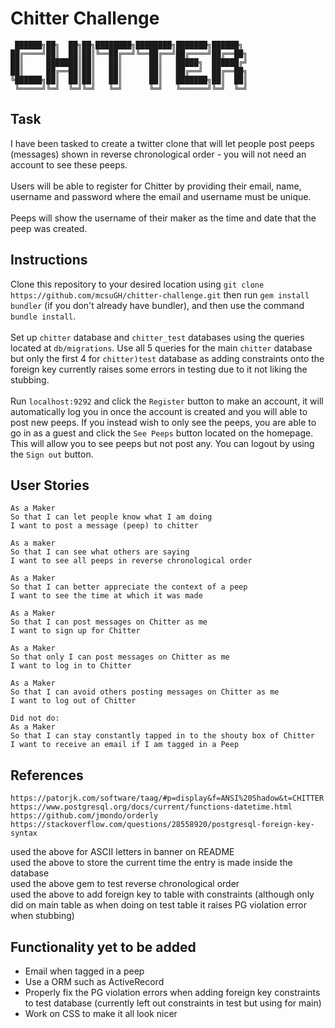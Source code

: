 # Chitter Challenge

```
 ██████╗██╗  ██╗██╗████████╗████████╗███████╗██████╗ 
██╔════╝██║  ██║██║╚══██╔══╝╚══██╔══╝██╔════╝██╔══██╗
██║     ███████║██║   ██║      ██║   █████╗  ██████╔╝
██║     ██╔══██║██║   ██║      ██║   ██╔══╝  ██╔══██╗
╚██████╗██║  ██║██║   ██║      ██║   ███████╗██║  ██║
 ╚═════╝╚═╝  ╚═╝╚═╝   ╚═╝      ╚═╝   ╚══════╝╚═╝  ╚═╝

```

## Task

I have been tasked to create a twitter clone that will let people post peeps (messages) shown in reverse chronological order - you will not need an account to see these peeps.\
\
Users will be able to register for Chitter by providing their email, name, username and password where the email and username must be unique.\
\
Peeps will show the username of their maker as the time and date that the peep was created.

## Instructions

Clone this repository to your desired location using `git clone https://github.com/mcsuGH/chitter-challenge.git` then run `gem install bundler` (if you don't already have bundler), and then use the command `bundle install`.\
\
Set up `chitter` database and `chitter_test` databases using the queries located at `db/migrations`. Use all 5 queries for the main `chitter` database but only the first 4 for `chitter)test` database as adding constraints onto the foreign key currently raises some errors in testing due to it not liking the stubbing.\
\
Run `localhost:9292` and click the `Register` button to make an account, it will automatically log you in once the account is created and you will able to post new peeps. If you instead wish to only see the peeps, you are able to go in as a guest and click the `See Peeps` button located on the homepage. This will allow you to see peeps but not post any. You can logout by using the `Sign out` button.

## User Stories

```
As a Maker
So that I can let people know what I am doing  
I want to post a message (peep) to chitter

As a maker
So that I can see what others are saying  
I want to see all peeps in reverse chronological order

As a Maker
So that I can better appreciate the context of a peep
I want to see the time at which it was made

As a Maker
So that I can post messages on Chitter as me
I want to sign up for Chitter

As a Maker
So that only I can post messages on Chitter as me
I want to log in to Chitter

As a Maker
So that I can avoid others posting messages on Chitter as me
I want to log out of Chitter

Did not do:
As a Maker
So that I can stay constantly tapped in to the shouty box of Chitter
I want to receive an email if I am tagged in a Peep
```

## References
```
https://patorjk.com/software/taag/#p=display&f=ANSI%20Shadow&t=CHITTER
https://www.postgresql.org/docs/current/functions-datetime.html
https://github.com/jmondo/orderly
https://stackoverflow.com/questions/28558920/postgresql-foreign-key-syntax

```
used the above for ASCII letters in banner on README\
used the above to store the current time the entry is made inside the database\
used the above gem to test reverse chronological order\
used the above to add foreign key to table with constraints (although only did on main table as when doing on test table it raises PG violation error when stubbing)

## Functionality yet to be added
- Email when tagged in a peep
- Use a ORM such as ActiveRecord
- Properly fix the PG violation errors when adding foreign key constraints to test database (currently left out constraints in test but using for main)
- Work on CSS to make it all look nicer